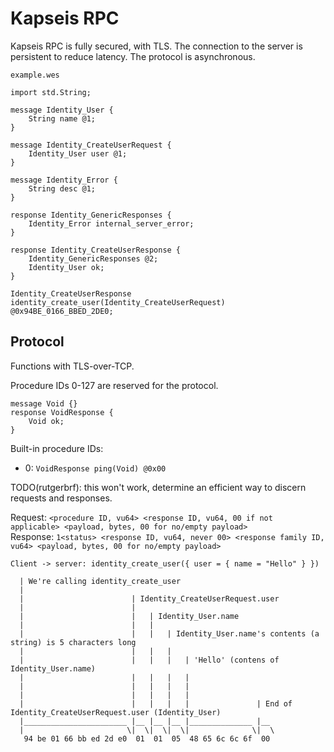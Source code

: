 # Kapseis RPC

Kapseis RPC is fully secured, with TLS.
The connection to the server is persistent to reduce latency.
The protocol is asynchronous.

`example.wes`
```
import std.String;

message Identity_User {
	String name @1;
}

message Identity_CreateUserRequest {
	Identity_User user @1;
}

message Identity_Error {
	String desc @1;
}

response Identity_GenericResponses {
	Identity_Error internal_server_error;
}

response Identity_CreateUserResponse {
	Identity_GenericResponses @2;
	Identity_User ok;
}

Identity_CreateUserResponse identity_create_user(Identity_CreateUserRequest) @0x94BE_0166_BBED_2DE0;
```

## Protocol

Functions with TLS-over-TCP.

Procedure IDs 0-127 are reserved for the protocol.

```
message Void {}
response VoidResponse {
	Void ok;
}
```

Built-in procedure IDs:
- 0: `VoidResponse ping(Void) @0x00`

TODO(rutgerbrf): this won't work, determine an efficient way to discern requests and responses.

Request: `<procedure ID, vu64> <response ID, vu64, 00 if not applicable> <payload, bytes, 00 for no/empty payload>`  
Response: `1<status> <response ID, vu64, never 00> <response family ID, vu64> <payload, bytes, 00 for no/empty payload>`

```
Client -> server: identity_create_user({ user = { name = "Hello" } })

  | We're calling identity_create_user
  |
  |                        | Identity_CreateUserRequest.user
  |                        |
  |                        |   | Identity_User.name
  |                        |   |
  |                        |   |   | Identity_User.name's contents (a string) is 5 characters long
  |                        |   |   |
  |                        |   |   |   | 'Hello' (contens of Identity_User.name)
  |                        |   |   |   |
  |                        |   |   |   |
  |                        |   |   |   |
  |                        |   |   |   |               | End of Identity_CreateUserRequest.user (Identity_User)
  |_______________________ |__ |__ |__ |______________ |__
  |                       \|  \|  \|  \|              \|  \
   94 be 01 66 bb ed 2d e0  01  01  05  48 65 6c 6c 6f  00
```

